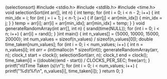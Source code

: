 (selectionsort)
#include <stdio.h>
#include <stdlib.h>
#include <time.h>
void selectionSort(int arr[], int n)
{
int temp;
for (int i = 0; i < n - 2; i++)
{
int min_idx = i;
for (int j = i + 1; j < n-1; j++)
{
if (arr[j] < arr[min_idx])
{
min_idx = j;
}
}
temp = arr[i];
arr[i] = arr[min_idx];
arr[min_idx] = temp;
}
}
void generateRandomArray(int arr[], int n)
{
srand(time(NULL));
for (int i = 0; i < n; i++)
{
arr[i] = rand();
}
}int main()
{
int n_values[] = {5000, 10000, 15000, 20000}; 
int num_values = sizeof(n_values) / sizeof(n_values[0]);
double time_taken[num_values];
for (int i = 0; i < num_values; i++)
{
int n = n_values[i];
int *arr = (int*)malloc(n * sizeof(int));
generateRandomArray(arr, n);
clock_t start = clock();
selectionSort(arr, n);
clock_t end = clock();
time_taken[i] = ((double)(end - start)) / CLOCKS_PER_SEC;
free(arr);
}
printf("n\tTime Taken (s)\n");
for (int i = 0; i < num_values; i++) {
printf("%d\t%f\n", n_values[i], time_taken[i]);
}
return 0;
}

